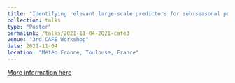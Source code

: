 ```yaml
---
title: "Identifying relevant large-scale predictors for sub-seasonal precipitation forecast using explainable neural networks"
collection: talks
type: "Poster"
permalink: /talks/2021-11-04-2021-cafe3
venue: "3rd CAFE Workshop"
date: 2021-11-04
location: "Météo France, Toulouse, France"
---
```


[More information here](https://nicrie.github.io/files/2021-poster-cafe3.pdf)

